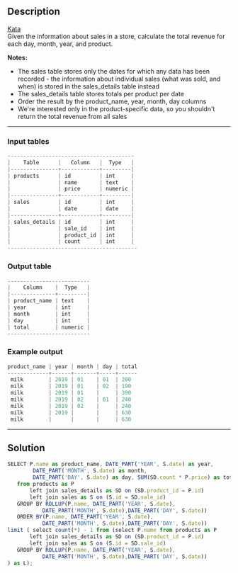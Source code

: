 ## Description

[Kata](https://www.codewars.com/kata/5dac87a0abe9f1001f39e36d/train/sql)
<br>
Given the information about sales in a store, calculate the total revenue for each day, month, year, and product.

 **Notes:**
* The sales table stores only the dates for which any data has been recorded - the information about individual sales
(what was sold, and when) is stored in the sales_details table instead
* The sales_details table stores totals per product per date
* Order the result by the product_name, year, month, day columns
* We're interested only in the product-specific data, so you shouldn't return the total revenue from all sales

---

### Input tables 
```js
----------------------------------------
|    Table      |   Column   |  Type   |
|---------------+------------+---------|
| products      | id         | int     |
|               | name       | text    |
|               | price      | numeric |
|---------------+------------+---------|
| sales         | id         | int     |
|               | date       | date    |
|---------------+------------+---------|
| sales_details | id         | int     |
|               | sale_id    | int     |
|               | product_id | int     |
|               | count      | int     |
-----------------------------------------
```

### Output table

```js
--------------------------
|    Column    |  Type   |
|--------------+---------|
| product_name | text    |
| year         | int     |
| month        | int     |
| day          | int     |
| total        | numeric |
--------------------------
```

### Example output
```js
product_name | year | month | day | total
-------------+------+-------+-----+------
 milk        | 2019 | 01    | 01  | 200
 milk        | 2019 | 01    | 02  | 190
 milk        | 2019 | 01    |     | 390
 milk        | 2019 | 02    | 01  | 240
 milk        | 2019 | 02    |     | 240
 milk        | 2019 |       |     | 630
 milk        |      |       |     | 630
 ```
 ---
  
 ## Solution
 ```js
SELECT P.name as product_name, DATE_PART('YEAR', S.date) as year,
         DATE_PART('MONTH', S.date) as month,
         DATE_PART('DAY', S.date) as day, SUM(SD.count * P.price) as total
    from products as P
        left join sales_details as SD on (SD.product_id = P.id)
        left join sales as S on (S.id = SD.sale_id)
    GROUP BY ROLLUP(P.name, DATE_PART('YEAR', S.date),
            DATE_PART('MONTH', S.date),DATE_PART('DAY', S.date))
    ORDER BY(P.name, DATE_PART('YEAR', S.date),
            DATE_PART('MONTH', S.date),DATE_PART('DAY', S.date))
limit ( select count(*) - 1 from (select P.name from products as P
        left join sales_details as SD on (SD.product_id = P.id)
        left join sales as S on (S.id = SD.sale_id)
    GROUP BY ROLLUP(P.name, DATE_PART('YEAR', S.date),
            DATE_PART('MONTH', S.date),DATE_PART('DAY', S.date))
) as L);
 ```
